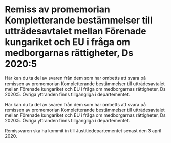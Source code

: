 # Remiss av promemorian Kompletterande bestämmelser till utträdesavtalet mellan Förenade kungariket och EU i fråga om medborgarnas rättigheter, Ds 2020:5

Här kan du ta del av svaren från dem som har ombetts att svara på remissen av promemorian Kompletterande bestämmelser till utträdesavtalet mellan Förenade kungariket och EU i fråga om medborgarnas rättigheter, Ds 2020:5. Övriga yttranden finns tillgängliga i departementet.

Här kan du ta del av svaren från dem som har ombetts att svara på remissen av promemorian Kompletterande bestämmelser till utträdesavtalet mellan Förenade kungariket och EU i fråga om medborgarnas rättigheter, Ds 2020:5. Övriga yttranden finns tillgängliga i departementet.

Remissvaren ska ha kommit in till Justitiedepartementet senast den 3 april 2020.
